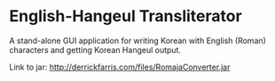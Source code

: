# English-Hangeul Transliterator
A stand-alone GUI application for writing Korean with English (Roman) characters and getting Korean Hangeul output.

Link to jar: http://derrickfarris.com/files/RomajaConverter.jar
